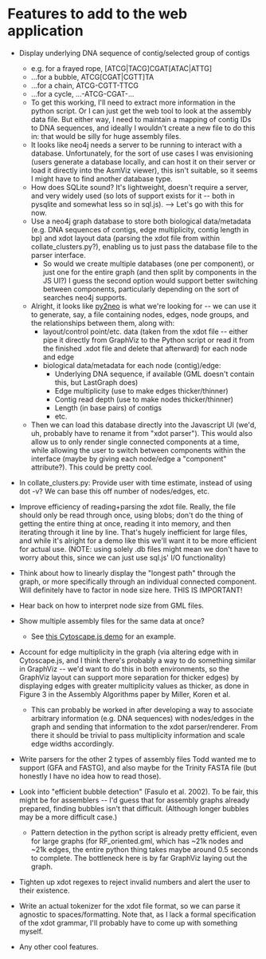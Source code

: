 # Features to add to the web application

* Display underlying DNA sequence of contig/selected group of contigs
    * e.g. for a frayed rope, [ATCG|TACG]CGAT[ATAC|ATTG]
    * ...for a bubble,      ATCG[CGAT|CGTT]TA
    * ...for a chain,       ATCG-CGTT-TTCG
    * ...for a cycle,       ...-ATCG-CGAT-...
	* To get this working, I'll need to extract more information in the
	python script. Or I can just get the web tool to look at the
	assembly data file. But either way, I need to maintain a mapping of
	contig IDs to DNA sequences, and ideally I wouldn't create a new
	file to do this in: that would be silly for huge assembly files.
    * It looks like neo4j needs a server to be running to interact with
      a database. Unfortunately, for the sort of use cases I was envisioning
      (users generate a database locally, and can host it on their server or
      load it directly into the AsmViz viewer), this isn't suitable, so it
      seems I might have to find another database type.
    * How does SQLite sound? It's lightweight, doesn't require a server,
      and very widely used (so lots of support exists for it -- both
      in pysqlite and somewhat less so in sql.js). --> Let's go with this
      for now.
    * Use a neo4j graph database to store both biological data/metadata
      (e.g. DNA sequences of contigs, edge multiplicity, contig length in
      bp) and xdot layout data (parsing the xdot file from within
      collate\_clusters.py?), enabling us to just pass the database file to
      the parser interface.
        * So would we create multiple databases (one per component), or just
        one for the entire graph (and then split by components in the JS
        UI?) I guess the second option would support better switching
        between components, particularly depending on the sort of searches
        neo4j supports.
    * Alright, it looks like [py2neo](http://py2neo.org/v3/) is what
    we're looking for -- we can use it to generate, say, a file
    containing nodes, edges, node groups, and the relationships between
    them, along with:
        * layout/control point/etc. data
        (taken from the xdot file -- either
        pipe it directly from GraphViz to the Python script or read it
        from the finished .xdot file and delete that afterward) for each
        node and edge
        * biological data/metadata for each node (contig)/edge:
            * Underlying DNA sequence, if available (GML doesn't
            contain this, but LastGraph does)
            * Edge multiplicity (use to make edges thicker/thinner)
            * Contig read depth (use to make nodes thicker/thinner)
            * Length (in base pairs) of contigs
            * etc.
    * Then we can load this database directly into the Javascript UI
    (we'd, uh, probably have to rename it from "xdot parser").
    This would also allow us to only render single connected components
    at a time, while allowing the user to switch between components
    within the interface (maybe by giving each node/edge a "component"
    attribute?). This could be pretty cool.
	
* In collate\_clusters.py:
  Provide user with time estimate, instead of using dot -v? We can base this
  off number of nodes/edges, etc.

* Improve efficiency of reading+parsing the xdot file. Really, the file
should only be read through once, using blobs; don't do the thing of getting
the entire thing at once, reading it into memory, and then iterating through
it line by line. That's hugely inefficient for large files, and while it's
alright for a demo like this we'll want it to be more efficient for actual
use. (NOTE: using solely .db files might mean we don't have to worry about
this, since we can just use sql.js' I/O functionality)

* Think about how to linearly display the "longest path" through the graph,
or more specifically through an individual connected component. Will
definitely have to factor in node size here. THIS IS IMPORTANT!

* Hear back on how to interpret node size from GML files.

* Show multiple assembly files for the same data at once?
    * See [this Cytoscape.js demo](http://js.cytoscape.org/demos/310dca83ba6970812dd0/) for an example.

* Account for edge multiplicity in the graph (via altering edge with in
Cytoscape.js, and I think there's probably a way to do something similar in
GraphViz -- we'd want to do this in both environments, so the GraphViz
layout can support more separation for thicker edges) by displaying edges
with greater multiplicity values as thicker, as done in Figure 3 in the
Assembly Algorithms paper by Miller, Koren et al.
	* This can probably be worked in after developing a way to associate
	 arbitrary information (e.g. DNA sequences) with nodes/edges in the
	 graph and sending that information to the xdot parser/renderer.
	 From there it should be trivial to pass multiplicity information
	 and scale edge widths accordingly.

* Write parsers for the other 2 types of assembly files Todd wanted me to
support (GFA and FASTG), and also maybe for the Trinity FASTA file
(but honestly I have no idea how to read those).

* Look into "efficient bubble detection" (Fasulo et al. 2002). To be fair,
this might be for assemblers -- I'd guess that for assembly graphs already
prepared, finding bubbles isn't that difficult. (Although longer bubbles
may be a more difficult case.)
	* Pattern detection in the python script is already pretty
	 efficient, even for large graphs (for RF_oriented.gml, which has
	 ~21k nodes and ~21k edges, the entire python thing takes maybe
	 around 0.5 seconds to complete. The bottleneck here is by far
	 GraphViz laying out the graph.

* Tighten up xdot regexes to reject invalid numbers and alert the user to
their existence.

* Write an actual tokenizer for the xdot file format, so we can parse it
agnostic to spaces/formatting. Note that, as I lack a formal specification
of the xdot grammar, I'll probably have to come up with something myself.

* Any other cool features.
